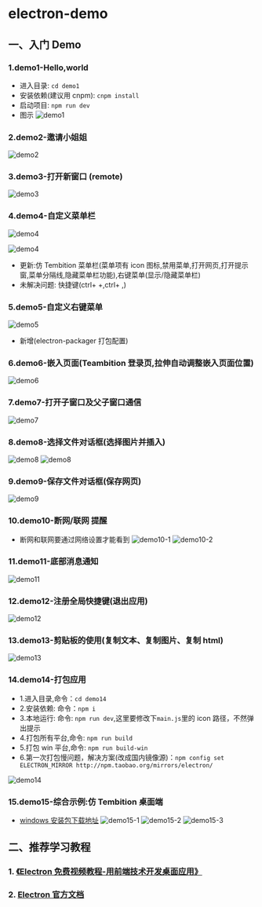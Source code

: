 # electron-demo

## 一、入门 Demo

### 1.demo1-Hello,world

- 进入目录: `cd demo1`
- 安装依赖(建议用 cnpm): `cnpm install`
- 启动项目: `npm run dev`
- 图示
  ![demo1](http://7n.jsyu.vip/demo1.png)

### 2.demo2-邀请小姐姐

![demo2](http://7n.jsyu.vip/demo2.png)

### 3.demo3-打开新窗口 (remote)

![demo3](http://7n.jsyu.vip/demo3.png)

### 4.demo4-自定义菜单栏

![demo4](http://7n.jsyu.vip/demo4-2.png)

![demo4](http://7n.jsyu.vip/demo4.png)

- 更新:仿 Tembition 菜单栏(菜单项有 icon 图标,禁用菜单,打开网页,打开提示窗,菜单分隔线,隐藏菜单栏功能),右键菜单(显示/隐藏菜单栏)
- 未解决问题: 快捷键(ctrl+ +,ctrl+ ,)

### 5.demo5-自定义右键菜单

![demo5](http://7n.jsyu.vip/demo5.png)

- 新增(electron-packager 打包配置)

### 6.demo6-嵌入页面(Teambition 登录页,拉伸自动调整嵌入页面位置)

![demo6](http://7n.jsyu.vip/demo6.png)

### 7.demo7-打开子窗口及父子窗口通信

![demo7](http://7n.jsyu.vip/demo7.png)

### 8.demo8-选择文件对话框(选择图片并插入)

![demo8](http://7n.jsyu.vip/demo8.png)
![demo8](http://7n.jsyu.vip/demo8-2.jpg)

### 9.demo9-保存文件对话框(保存网页)

![demo9](http://7n.jsyu.vip/demo9.png)

### 10.demo10-断网/联网 提醒

- 断网和联网要通过网络设置才能看到
  ![demo10-1](http://7n.jsyu.vip/demo10-1.png)
  ![demo10-2](http://7n.jsyu.vip/demo10-2.png)

### 11.demo11-底部消息通知

![demo11](http://7n.jsyu.vip/demo11.png)

### 12.demo12-注册全局快捷键(退出应用)

![demo12](http://7n.jsyu.vip/demo12.png)

### 13.demo13-剪贴板的使用(复制文本、复制图片、复制 html)

![demo13](http://7n.jsyu.vip/demo13.png)

### 14.demo14-打包应用

- 1.进入目录,命令：`cd demo14`
- 2.安装依赖: 命令：`npm i`
- 3.本地运行: 命令: `npm run dev`,这里要修改下`main.js`里的 icon 路径，不然弹出提示
- 4.打包所有平台,命令: `npm run build`
- 5.打包 win 平台,命令: `npm run build-win`
- 6.第一次打包慢问题，解决方案(改成国内镜像源)：`npm config set ELECTRON_MIRROR http://npm.taobao.org/mirrors/electron/`

![demo14](http://7n.jsyu.vip/demo14.png)

### 15.demo15-综合示例:仿 Tembition 桌面端

- [windows 安装包下载地址](http://7n.jsyu.vip/Tembition-setup-win.exe)
  ![demo15-1](http://7n.jsyu.vip/demo15-1.png)
  ![demo15-2](http://7n.jsyu.vip/demo15-2.png)
  ![demo15-3](http://7n.jsyu.vip/demo15-3.png)

## 二、推荐学习教程

### 1. [《Electron 免费视频教程-用前端技术开发桌面应用》](https://jspang.com/detailed?id=62)

### 2. [Electron 官方文档](http://www.electronjs.org/docs)
